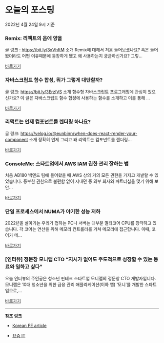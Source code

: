 # 오늘의 포스팅 
2022년 4월 24일 9시 기준 

###  Remix: 리액트의 음에 양을 

 글 링크 : https://bit.ly/3xVhftM 소개 Remix에 대해서 처음 들어보셨나요? 혹은 들어봤더라도 어떤 이유때문에 등장하게 됐고 왜 사용하는지 궁금하신가요? 그렇... 

 [바로가기](https://kofearticle.substack.com/p/korean-fe-article-remix-) 

###  자바스크립트 함수 합성, 뭐가 그렇게 대단할까? 

 글 링크: https://bit.ly/3ErzlVS 소개 함수형 자바스크립트 프로그래밍에 관심이 있으신가요? 이 글은 자바스크립트 함수 합성에 사용하는 함수를 소개하고 이를 통해 ... 

 [바로가기](https://kofearticle.substack.com/p/korean-fe-article--eb3) 

###  리액트는 언제 컴포넌트를 렌더링 하나요? 

 글 링크: https://velog.io/@eunbinn/when-does-react-render-your-component 소개 정확히 언제 그리고 왜 리액트는 컴포넌트를 렌더링... 

 [바로가기](https://kofearticle.substack.com/p/korean-fe-article--b7a) 

### ConsoleMe: 스타트업에서 AWS IAM 권한 관리 잘하는 법 

 처음 AB180 백엔드 팀에 들어왔을 때 AWS 상의 거의 모든 권한을 가지고 개발할 수 있었습니다. 풍부한 권한으로 불편함 없이 지내던 중 외부 회사와 파트너십을 맺기 위해 보안... 

 [바로가기](https://yozm.wishket.com/magazine/detail/1447/) 

### 단일 프로세스에서 NUMA가 야기한 성능 저하 

 2022년을 살아가는 우리가 접하는 PC나 서버는 대부분 멀티코어 CPU를 장착하고 있습니다. 각 코어는 연산을 위해 메모리 컨트롤러를 거쳐 메모리에 접근합니다. 이때, 코어가 메... 

 [바로가기](https://yozm.wishket.com/magazine/detail/1444/) 

### [인터뷰] 정문창 모니랩 CTO “지시가 없어도 주도적으로 성장할 수 있는 동료와 일하고 싶다” 

 오늘 인터뷰의 주인공은 청소년 핀테크 스타트업 모니랩의 정문창 CTO 개발자입니다. 모니랩은 10대 청소년을 위한 금융 관리 애플리케이션(이하 앱) ‘모니’를 개발한 스타트업으로,... 

 [바로가기](https://yozm.wishket.com/magazine/detail/1442/) 

---

**참조 링크**

- [Korean FE article](https://kofearticle.substack.com) 

- [요즘 IT](https://yozm.wishket.com/magazine) 

